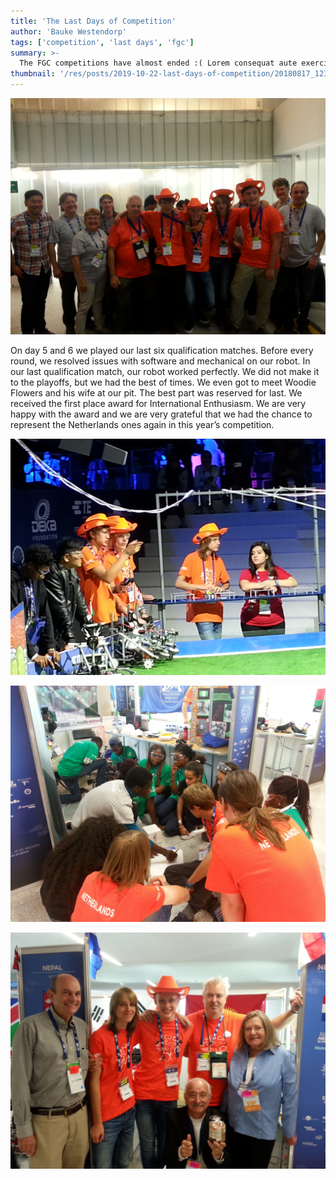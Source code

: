 ```yaml
---
title: 'The Last Days of Competition'
author: 'Bauke Westendorp'
tags: ['competition', 'last days', 'fgc']
summary: >-
  The FGC competitions have almost ended :( Lorem consequat aute exercitation dolor excepteur. Enim enim eu dolore exercitation officia exercitation consectetur consectetur in reprehenderit irure et commodo nisi. Excepteur amet in aliquip culpa non amet. In aliqua velit tempor minim enim quis.
thumbnail: '/res/posts/2019-10-22-last-days-of-competition/20180817_123322.jpg'
---
```


![team-image-1]

On day 5 and 6 we played our last six qualification matches. Before every round, we resolved issues with software and mechanical on our robot. In our last qualification match, our robot worked perfectly. We did not make it to the playoffs, but we had the best of times. We even got to meet Woodie Flowers and his wife at our pit. The best part was reserved for last. We received the first place award for International Enthusiasm. We are very happy with the award and we are very grateful that we had the chance to represent the Netherlands ones again in this year’s competition.

![match]

![consultation]

![team-image-2]

[team-image-1]: /res/posts/2019-10-22-last-days-of-competition/20180818_140104.jpg
[match]: /res/posts/2019-10-22-last-days-of-competition/20180817_123322.jpg
[consultation]: /res/posts/2019-10-22-last-days-of-competition/20180817_163248.jpg
[team-image-2]: /res/posts/2019-10-22-last-days-of-competition/20180818_124438.jpg
